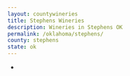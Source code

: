 ```yaml
---
layout: countywineries
title: Stephens Wineries
description: Wineries in Stephens OK
permalink: /oklahoma/stephens/
county: stephens
state: ok
---
```

-
